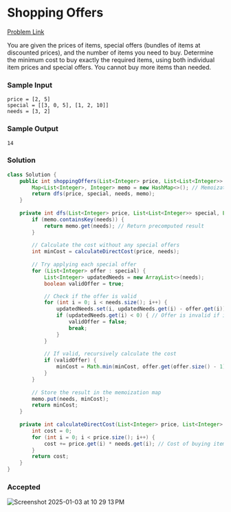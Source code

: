 # Shopping Offers

[Problem Link](https://leetcode.com/problems/shopping-offers/description/) 

You are given the prices of items, special offers (bundles of items at discounted prices), and the number of items you need to buy. 
Determine the minimum cost to buy exactly the required items, using both individual item prices and special offers. 
You cannot buy more items than needed.

### Sample Input 
```
price = [2, 5]
special = [[3, 0, 5], [1, 2, 10]]
needs = [3, 2]
```
### Sample Output 
```
14 
```

### Solution
```java
class Solution {
    public int shoppingOffers(List<Integer> price, List<List<Integer>> special, List<Integer> needs) {
        Map<List<Integer>, Integer> memo = new HashMap<>(); // Memoization map
        return dfs(price, special, needs, memo);
    }
    
    private int dfs(List<Integer> price, List<List<Integer>> special, List<Integer> needs, Map<List<Integer>, Integer> memo) {
        if (memo.containsKey(needs)) {
            return memo.get(needs); // Return precomputed result
        }
        
        // Calculate the cost without any special offers
        int minCost = calculateDirectCost(price, needs);
        
        // Try applying each special offer
        for (List<Integer> offer : special) {
            List<Integer> updatedNeeds = new ArrayList<>(needs);
            boolean validOffer = true;

            // Check if the offer is valid
            for (int i = 0; i < needs.size(); i++) {
                updatedNeeds.set(i, updatedNeeds.get(i) - offer.get(i));
                if (updatedNeeds.get(i) < 0) { // Offer is invalid if it exceeds needs
                    validOffer = false;
                    break;
                }
            }
            
            // If valid, recursively calculate the cost
            if (validOffer) {
                minCost = Math.min(minCost, offer.get(offer.size() - 1) + dfs(price, special, updatedNeeds, memo));
            }
        }
        
        // Store the result in the memoization map
        memo.put(needs, minCost);
        return minCost;
    }
    
    private int calculateDirectCost(List<Integer> price, List<Integer> needs) {
        int cost = 0;
        for (int i = 0; i < price.size(); i++) {
            cost += price.get(i) * needs.get(i); // Cost of buying items directly
        }
        return cost;
    }
}
```

### Accepted
![Screenshot 2025-01-03 at 10 29 13 PM](https://github.com/user-attachments/assets/83464a6d-8570-4038-9d57-125acf44e07e)
